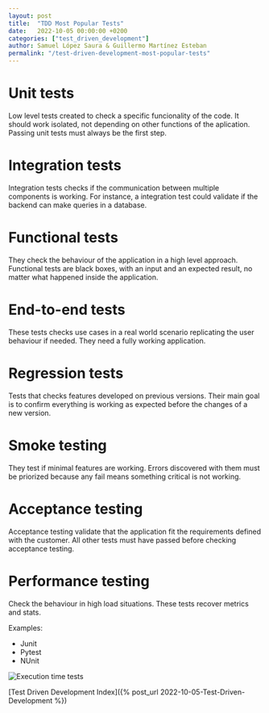 ```yaml
---
layout: post
title:  "TDD Most Popular Tests"
date:   2022-10-05 00:00:00 +0200
categories: ["test_driven_development"]
author: Samuel López Saura & Guillermo Martínez Esteban
permalink: "/test-driven-development-most-popular-tests"
---
```


# Unit tests

Low level tests created to check a specific funcionality of the code. It
should work isolated, not depending on other functions of the aplication.
Passing unit tests must always be the first step.

# Integration tests

Integration tests checks if the communication between multiple components is
working. For instance, a integration test could validate if the backend can
make queries in a database.

# Functional tests

They check the behaviour of the application in a high level approach.
Functional tests are black boxes, with an input and an expected result,
no matter what happened inside the application.

# End-to-end tests

These tests checks use cases in a real world scenario replicating the
user behaviour if needed. They need a fully working application.

# Regression tests

Tests that checks features developed on previous versions. Their main
goal is to confirm everything is working as expected before the changes
of a new version.

# Smoke testing

They test if minimal features are working. Errors discovered with them must be priorized because any fail means something critical is not working.

# Acceptance testing

Acceptance testing validate that the application fit the requirements defined with the customer. All other tests must have passed before checking acceptance testing.

# Performance testing

Check the behaviour in high load situations. These tests recover metrics and stats.

Examples:

- Junit
- Pytest
- NUnit

![Execution time tests](/assets/images/05_10_execution_time_tests.png)


[Test Driven Development Index]({% post_url 2022-10-05-Test-Driven-Development %})

